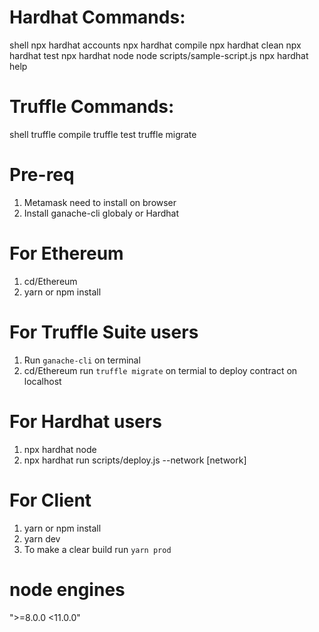 # Hardhat Commands:

shell
npx hardhat accounts
npx hardhat compile
npx hardhat clean
npx hardhat test
npx hardhat node
node scripts/sample-script.js
npx hardhat help


# Truffle Commands:

shell
truffle compile
truffle test
truffle migrate


# Pre-req

1. Metamask need to install on browser
2. Install ganache-cli globaly or Hardhat

# For Ethereum

1. cd/Ethereum
2. yarn or npm install

# For Truffle Suite users

1. Run `ganache-cli` on terminal
2. cd/Ethereum run `truffle migrate` on termial to deploy contract on localhost

# For Hardhat users

1. npx hardhat node
2. npx hardhat run scripts/deploy.js --network [network]

# For Client

1. yarn or npm install
2. yarn dev
3. To make a clear build run `yarn prod`

# node engines

">=8.0.0 <11.0.0"